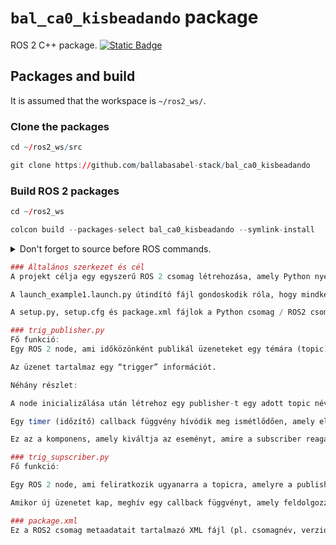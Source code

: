 # `bal_ca0_kisbeadando` package
ROS 2 C++ package.  [![Static Badge](https://img.shields.io/badge/ROS_2-Humble-34aec5)](https://docs.ros.org/en/humble/)
## Packages and build

It is assumed that the workspace is `~/ros2_ws/`.

### Clone the packages
``` r
cd ~/ros2_ws/src
```
``` r
git clone https://github.com/ballabasabel-stack/bal_ca0_kisbeadando
```

### Build ROS 2 packages
``` r
cd ~/ros2_ws
```
``` r
colcon build --packages-select bal_ca0_kisbeadando --symlink-install
```

<details>
<summary> Don't forget to source before ROS commands.</summary>

``` bash
source ~/ros2_ws/install/setup.bash
```
</details>

``` r
### Általános szerkezet és cél
A projekt célja egy egyszerű ROS 2 csomag létrehozása, amely Python nyelvű node-okat indít, amelyek egymással kommunikálnak témák (topics) segítségével és egy szinusz illetve egy koszinusz jelet hoznak létre. Egy “trigger” (kiváltó) mechanizmust valósít meg: van egy publisher, ami üzeneteket küld, és egy subscriber, ami ezeket fogadja, majd valamilyen reakciót hajt végre.

A launch_example1.launch.py útindító fájl gondoskodik róla, hogy mindkét node elinduljon egyetlen parancs segítségével.

A setup.py, setup.cfg és package.xml fájlok a Python csomag / ROS2 csomag metaadatait és függőségeit definiálják.

### trig_publisher.py
Fő funkció:
Egy ROS 2 node, ami időközönként publikál üzeneteket egy témára (topic).

Az üzenet tartalmaz egy “trigger” információt.

Néhány részlet:

A node inicializálása után létrehoz egy publisher-t egy adott topic névre, egy adott üzenettípusra (pl. std_msgs.msg.String vagy más).

Egy timer (időzítő) callback függvény hívódik meg ismétlődően, amely elkészíti az üzenetet és elküldi a topic-ra.

Ez az a komponens, amely kiváltja az eseményt, amire a subscriber reagál.

### trig_supscriber.py
Fő funkció:

Egy ROS 2 node, ami feliratkozik ugyanarra a topicra, amelyre a publisher küld.

Amikor új üzenetet kap, meghív egy callback függvényt, amely feldolgozza az üzenetet, és adott esetben további műveletet hajt végre.

### package.xml
Ez a ROS2 csomag metaadatait tartalmazó XML fájl (pl. csomagnév, verzió, leírás, szerző, licenc, ROS csomagfüggőségek).
